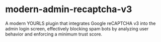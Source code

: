 # modern-admin-recaptcha-v3
A modern YOURLS plugin that integrates Google reCAPTCHA v3 into the admin login screen, effectively blocking spam bots by analyzing user behavior and enforcing a minimum trust score.
